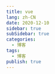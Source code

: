 ```yaml
---
title: vue
lang: zh-CN
date: 2020-12-10
sidebar: true
subSidebar: true
categories:
  - 博客
tags:
  - 博客
publish: true
---
```


<!-- more -->
